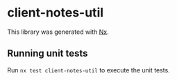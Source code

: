 # client-notes-util

This library was generated with [Nx](https://nx.dev).

## Running unit tests

Run `nx test client-notes-util` to execute the unit tests.
